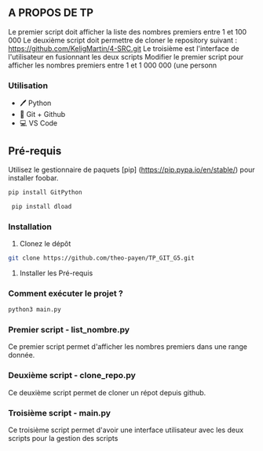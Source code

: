 
## A PROPOS DE TP

Le premier script doit afficher la liste des nombres premiers entre 1 et 100 000
Le deuxième script doit permettre de cloner le repository suivant : https://github.com/KeligMartin/4-SRC.git
Le troisième est l'interface de l'utilisateur en fusionnant les deux scripts 
Modifier le premier script pour afficher les nombres premiers entre 1 et 1 000 000 (une personn

### Utilisation 

* 🖊️ Python
* 🐙 Git + Github
* 💻 VS Code

## Pré-requis

Utilisez le gestionnaire de paquets [pip] (https://pip.pypa.io/en/stable/) pour installer foobar.


```bash
pip install GitPython    
```

```bash
 pip install dload        
```



### Installation
 
1. Clonez le dépôt
```sh
git clone https://github.com/theo-payen/TP_GIT_G5.git
```
1. Installer les Pré-requis

### Comment exécuter le projet ? 
```sh
python3 main.py
```

### Premier script - list_nombre.py
Ce premier script permet d'afficher les nombres premiers dans une range donnée. 

### Deuxième script - clone_repo.py
Ce deuxième script permet de cloner un répot depuis github.

### Troisième script - main.py
Ce troisième script permet d'avoir une interface utilisateur avec les deux scripts  pour la gestion des scripts








 
